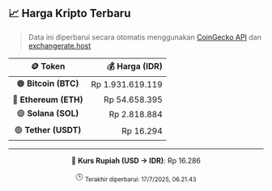 

<!-- HARGA_KRIPTO -->
## 📈 Harga Kripto Terbaru

> Data ini diperbarui secara otomatis menggunakan [CoinGecko API](https://www.coingecko.com/) dan [exchangerate.host](https://exchangerate.host/)

<div align="center">

| 🪙 Token | 💰 Harga (IDR) |
|:------:|---------------:|
| 🟠 **Bitcoin (BTC)**   | Rp 1.931.619.119 |
| 🔵 **Ethereum (ETH)**  | Rp 54.658.395 |
| 🟣 **Solana (SOL)**    | Rp 2.818.884 |
| 🟢 **Tether (USDT)**   | Rp 16.294 |

---

💱 **Kurs Rupiah (USD → IDR)**: Rp 16.286

🕒 <sub>Terakhir diperbarui: 17/7/2025, 06.21.43</sub>

</div>
<!-- /HARGA_KRIPTO -->